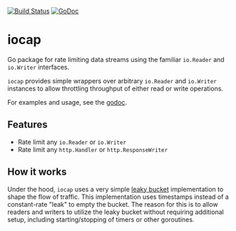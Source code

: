[![Build Status](https://travis-ci.org/ryanuber/iocap.svg)][travis]
[![GoDoc](https://godoc.org/github.com/ryanuber/iocap?status.svg)][godoc]

iocap
=====

Go package for rate limiting data streams using the familiar `io.Reader` and
`io.Writer` interfaces.

`iocap` provides simple wrappers over arbitrary `io.Reader` and `io.Writer`
instances to allow throttling throughput of either read or write operations.

For examples and usage, see the [godoc][].

## Features

* Rate limit any `io.Reader` or `io.Writer`
* Rate limit any `http.Handler` or `http.ResponseWriter`

## How it works

Under the hood, `iocap` uses a very simple [leaky bucket][] implementation to
shape the flow of traffic. This implementation uses timestamps instead of a
constant-rate "leak" to empty the bucket. The reason for this is to allow
readers and writers to utilize the leaky bucket without requiring additional
setup, including starting/stopping of timers or other goroutines.

[travis]: https://travis-ci.org/ryanuber/iocap
[godoc]: https://godoc.org/github.com/ryanuber/iocap
[leaky bucket]: https://en.wikipedia.org/wiki/Leaky_bucket
